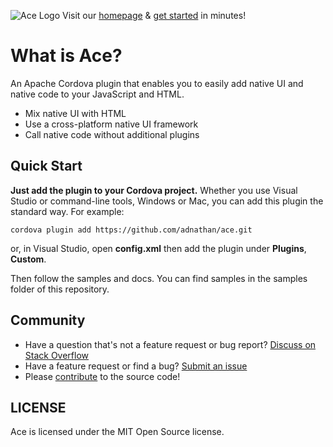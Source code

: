 ![Ace Logo](http://ace.run/assets/images/logo/ace.png) Visit our [homepage](http://ace.run/) & [get started](http://ace.run/docs/getting-started/) in minutes!

# What is Ace?

An Apache Cordova plugin that enables you to easily add native UI and native code to your JavaScript and HTML.

* Mix native UI with HTML
* Use a cross-platform native UI framework
* Call native code without additional plugins

## Quick Start

**Just add the plugin to your Cordova project.** Whether you use Visual Studio or command-line tools, Windows or Mac, you can add this plugin the standard way.  For example:
```
cordova plugin add https://github.com/adnathan/ace.git
```
or, in Visual Studio, open **config.xml** then add the plugin under **Plugins**, **Custom**.

Then follow the samples and docs. You can find samples in the samples folder of this repository.

## Community

* Have a question that's not a feature request or bug report? [Discuss on Stack Overflow](https://stackoverflow.com/questions/tagged/ace-plugin)
* Have a feature request or find a bug? [Submit an issue](https://github.com/adnathan/ace/issues)
* Please [contribute](https://github.com/adnathan/ace/blob/master/CONTRIBUTING.md) to the source code!


## LICENSE

Ace is licensed under the MIT Open Source license.